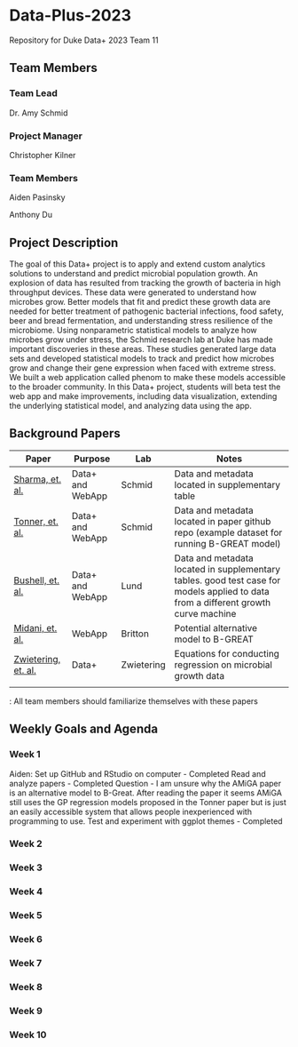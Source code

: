 # Data-Plus-2023

Repository for Duke Data+ 2023 Team 11

## Team Members

### Team Lead

Dr. Amy Schmid

### Project Manager

Christopher Kilner

### Team Members

Aiden Pasinsky

Anthony Du

## Project Description

The goal of this Data+ project is to apply and extend custom analytics solutions to understand and predict microbial population growth. An explosion of data has resulted from tracking the growth of bacteria in high throughput devices. These data were generated to understand how microbes grow. Better models that fit and predict these growth data are needed for better treatment of pathogenic bacterial infections, food safety, beer and bread fermentation, and understanding stress resilience of the microbiome. Using nonparametric statistical models to analyze how microbes grow under stress, the Schmid research lab at Duke has made important discoveries in these areas. These studies generated large data sets and developed statistical models to track and predict how microbes grow and change their gene expression when faced with extreme stress. We built a web application called phenom to make these models accessible to the broader community. In this Data+ project, students will beta test the web app and make improvements, including data visualization, extending the underlying statistical model, and analyzing data using the app.

## Background Papers

| Paper                                                                                                                                                           | Purpose          | Lab        | Notes                                                                                                                              |
|----------------|------------------|------------|---------------------------|
| [Sharma, et. al.](https://bmcgenomics.biomedcentral.com/articles/10.1186/1471-2164-13-351)                                                                      | Data+ and WebApp | Schmid     | Data and metadata located in supplementary table                                                                                   |
| [Tonner, et. al.](https://genome.cshlp.org/content/early/2017/01/23/gr.210286.116)                                                                              | Data+ and WebApp | Schmid     | Data and metadata located in paper github repo (example dataset for running B-GREAT model)                                         |
| [Bushell, et. al.](https://www.frontiersin.org/articles/10.3389/fmicb.2018.03196/full)                                                                          | Data+ and WebApp | Lund       | Data and metadata located in supplementary tables. good test case for models applied to data from a different growth curve machine |
| [Midani, et. al.](https://journals.asm.org/doi/full/10.1128/mSystems.00508-21)                                                                                  | WebApp           | Britton    | Potential alternative model to B-GREAT                                                                                             |
| [Zwietering, et. al.](https://journals.asm.org/doi/10.1128/aem.56.6.1875-1881.1990?url_ver=Z39.88-2003&rfr_id=ori:rid:crossref.org&rfr_dat=cr_pub%20%200pubmed) | Data+            | Zwietering | Equations for conducting regression on microbial growth data                                                                       |
|                                                                                                                                                                 |                  |            |                                                                                                                                    |

: All team members should familiarize themselves with these papers

## Weekly Goals and Agenda
### Week 1
Aiden: 
Set up GitHub and RStudio on computer - Completed
Read and analyze papers - Completed 
  Question - I am unsure why the AMiGA paper is an alternative model to B-Great.
  After reading the paper it seems AMiGA still uses the GP regression models 
  proposed in the Tonner paper but is just an easily accessible system that 
  allows people inexperienced with programming to use.
Test and experiment with ggplot themes - Completed
### Week 2

### Week 3

### Week 4

### Week 5

### Week 6

### Week 7

### Week 8

### Week 9

### Week 10